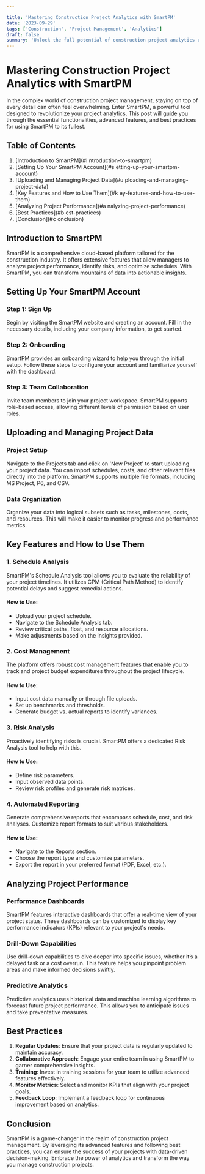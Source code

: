 ```yaml
---

title: 'Mastering Construction Project Analytics with SmartPM'
date: '2023-09-29'
tags: ['Construction', 'Project Management', 'Analytics']
draft: false
summary: 'Unlock the full potential of construction project analytics using SmartPM. Learn best practices, advanced features, and expert tips to streamline your project management processes.'
---
```


# Mastering Construction Project Analytics with SmartPM

In the complex world of construction project management, staying on top of every detail can often feel overwhelming. Enter SmartPM, a powerful tool designed to revolutionize your project analytics. This post will guide you through the essential functionalities, advanced features, and best practices for using SmartPM to its fullest.

## Table of Contents

1. [Introduction to SmartPM](#i   ntroduction-to-smartpm)
2. [Setting Up Your SmartPM Account](#s   etting-up-your-smartpm-account)
3. [Uploading and Managing Project Data](#u   ploading-and-managing-project-data)
4. [Key Features and How to Use Them](#k   ey-features-and-how-to-use-them)
5. [Analyzing Project Performance](#a   nalyzing-project-performance)
6. [Best Practices](#b   est-practices)
7. [Conclusion](#c   onclusion)

## Introduction to SmartPM

SmartPM is a comprehensive cloud-based platform tailored for the construction industry. It offers extensive features that allow managers to analyze project performance, identify risks, and optimize schedules. With SmartPM, you can transform mountains of data into actionable insights.

## Setting Up Your SmartPM Account

### Step 1: Sign Up

Begin by visiting the SmartPM website and creating an account. Fill in the necessary details, including your company information, to get started.

### Step 2: Onboarding

SmartPM provides an onboarding wizard to help you through the initial setup. Follow these steps to configure your account and familiarize yourself with the dashboard.

### Step 3: Team Collaboration

Invite team members to join your project workspace. SmartPM supports role-based access, allowing different levels of permission based on user roles.

## Uploading and Managing Project Data

### Project Setup

Navigate to the Projects tab and click on 'New Project' to start uploading your project data. You can import schedules, costs, and other relevant files directly into the platform. SmartPM supports multiple file formats, including MS Project, P6, and CSV.

### Data Organization

Organize your data into logical subsets such as tasks, milestones, costs, and resources. This will make it easier to monitor progress and performance metrics.

## Key Features and How to Use Them

### 1. **Schedule Analysis**

SmartPM's Schedule Analysis tool allows you to evaluate the reliability of your project timelines. It utilizes CPM (Critical Path Method) to identify potential delays and suggest remedial actions.

#### How to Use:

- Upload your project schedule.
- Navigate to the Schedule Analysis tab.
- Review critical paths, float, and resource allocations.
- Make adjustments based on the insights provided.

### 2. **Cost Management**

The platform offers robust cost management features that enable you to track and project budget expenditures throughout the project lifecycle.

#### How to Use:

- Input cost data manually or through file uploads.
- Set up benchmarks and thresholds.
- Generate budget vs. actual reports to identify variances.

### 3. **Risk Analysis**

Proactively identifying risks is crucial. SmartPM offers a dedicated Risk Analysis tool to help with this.

#### How to Use:

- Define risk parameters.
- Input observed data points.
- Review risk profiles and generate risk matrices.

### 4. **Automated Reporting**

Generate comprehensive reports that encompass schedule, cost, and risk analyses. Customize report formats to suit various stakeholders.

#### How to Use:

- Navigate to the Reports section.
- Choose the report type and customize parameters.
- Export the report in your preferred format (PDF, Excel, etc.).

## Analyzing Project Performance

### Performance Dashboards

SmartPM features interactive dashboards that offer a real-time view of your project status. These dashboards can be customized to display key performance indicators (KPIs) relevant to your project's needs.

### Drill-Down Capabilities

Use drill-down capabilities to dive deeper into specific issues, whether it’s a delayed task or a cost overrun. This feature helps you pinpoint problem areas and make informed decisions swiftly.

### Predictive Analytics

Predictive analytics uses historical data and machine learning algorithms to forecast future project performance. This allows you to anticipate issues and take preventative measures.

## Best Practices

1. **Regular Updates**: Ensure that your project data is regularly updated to maintain accuracy.
2. **Collaborative Approach**: Engage your entire team in using SmartPM to garner comprehensive insights.
3. **Training**: Invest in training sessions for your team to utilize advanced features effectively.
4. **Monitor Metrics**: Select and monitor KPIs that align with your project goals.
5. **Feedback Loop**: Implement a feedback loop for continuous improvement based on analytics.

## Conclusion

SmartPM is a game-changer in the realm of construction project management. By leveraging its advanced features and following best practices, you can ensure the success of your projects with data-driven decision-making. Embrace the power of analytics and transform the way you manage construction projects.
